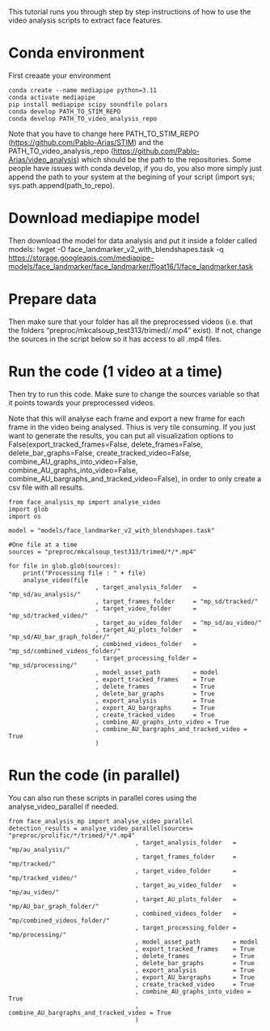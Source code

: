 
This tutorial runs you through step by step instructions of how to use the video analysis scripts to extract face features.

# Conda environment
First creaate your environment
```
conda create --name mediapipe python=3.11
conda activate mediapipe
pip install mediapipe scipy soundfile polars
conda develop PATH_TO_STIM_REPO
conda develop PATH_TO_video_analysis_repo
```

Note that you have to change here PATH_TO_STIM_REPO (https://github.com/Pablo-Arias/STIM) and the PATH_TO_video_analysis_repo (https://github.com/Pablo-Arias/video_analysis) which should be the path to the repositories. Some people have issues with conda develop, if you do, you also more simply just append the path to your system at the begining of your script (import sys; sys.path.append(path_to_repo).

# Download mediapipe model
Then download the model for data analysis and put it inside a folder called models:
!wget -O face_landmarker_v2_with_blendshapes.task -q https://storage.googleapis.com/mediapipe-models/face_landmarker/face_landmarker/float16/1/face_landmarker.task

# Prepare data
Then make sure that your folder has all the preprocessed videos (i.e. that the folders “preproc/mkcalsoup_test313/trimed/*/*.mp4” exist). If not, change the sources in the script below so it has access to all .mp4 files.

# Run the code (1 video at a time)

Then try to run this code. Make sure to change the sources variable so that it points towards your preprocessed videos.

Note that this will analyse each frame and export a new frame for each frame in the video being analysed. Thius is very tile consuming. If you just want to generate the results, you can put all visualization options to False(export_tracked_frames=False, delete_frames=False, delete_bar_graphs=False, create_tracked_video=False, combine_AU_graphs_into_video=False, combine_AU_graphs_into_video=False, combine_AU_bargraphs_and_tracked_video=False), in order to only create a csv file with all results. 

```
from face_analysis_mp import analyse_video
import glob
import os

model = "models/face_landmarker_v2_with_blendshapes.task"

#One file at a time
sources = "preproc/mkcalsoup_test313/trimed/*/*.mp4"

for file in glob.glob(sources):
    print("Processing file : " + file)
    analyse_video(file
                        , target_analysis_folder   = "mp_sd/au_analysis/"
                        , target_frames_folder     = "mp_sd/tracked/"
                        , target_video_folder      = "mp_sd/tracked_video/"
                        , target_au_video_folder   = "mp_sd/au_video/"
                        , target_AU_plots_folder   = "mp_sd/AU_bar_graph_folder/"
                        , combined_videos_folder   = "mp_sd/combined_videos_folder/"
                        , target_processing_folder = "mp_sd/processing/" 
                        , model_asset_path         = model
                        , export_tracked_frames    = True
                        , delete_frames            = True
                        , delete_bar_graphs        = True
                        , export_analysis          = True
                        , export_AU_bargraphs      = True
                        , create_tracked_video     = True
                        , combine_AU_graphs_into_video = True
                        , combine_AU_bargraphs_and_tracked_video = True
                        )
```


# Run the code (in parallel)

You can also run these scripts in parallel cores using the analyse_video_parallel if needed.
```
from face_analysis_mp import analyse_video_parallel
detection_results = analyse_video_parallel(sources= "preproc/prolific/*/trimed/*/*.mp4"
                                   , target_analysis_folder   = "mp/au_analysis/"
                                   , target_frames_folder     = "mp/tracked/"
                                   , target_video_folder      = "mp/tracked_video/"
                                   , target_au_video_folder   = "mp/au_video/"
                                   , target_AU_plots_folder   = "mp/AU_bar_graph_folder/"
                                   , combined_videos_folder   = "mp/combined_videos_folder/"
                                   , target_processing_folder = "mp/processing/" 
                                   , model_asset_path         = model
                                   , export_tracked_frames    = True
                                   , delete_frames            = True
                                   , delete_bar_graphs        = True
                                   , export_analysis          = True
                                   , export_AU_bargraphs      = True
                                   , create_tracked_video     = True
                                   , combine_AU_graphs_into_video = True
                                   , combine_AU_bargraphs_and_tracked_video = True
                                   )

```